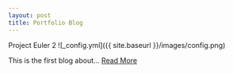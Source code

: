 ```yaml
---
layout: post
title: Portfolio Blog
---
```


Project Euler 2
![_config.yml]({{ site.baseurl }}/images/config.png)

This is the first blog about...  [Read More](https://danielfrentzel.github.io)
